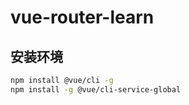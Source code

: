# vue-router-learn
  ## 安装环境
  ```bash
  npm install @vue/cli -g 
  npm install -g @vue/cli-service-global
  ```